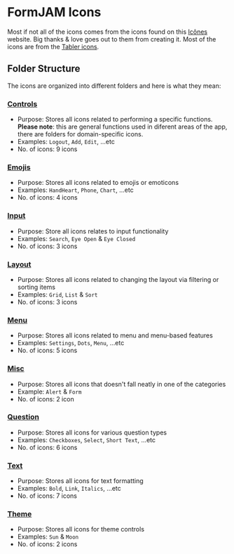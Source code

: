 # FormJAM Icons

Most if not all of the icons comes from the icons found on this [Icônes](https://icones.js.org/) website. Big thanks & love goes out to them from creating it. Most of the icons are from the [Tabler icons](https://icones.js.org/collection/tabler).

## Folder Structure

The icons are organized into different folders and here is what they mean:

### [Controls](./controls/)

- Purpose: Stores all icons related to performing a specific functions. **Please note**: this are general functions used in diferent areas of the app, there are folders for domain-specific icons.
- Examples: `Logout`, `Add`, `Edit`, ...etc
- No. of icons: 9 icons

### [Emojis](./emojis/)

- Purpose: Stores all icons related to emojis or emoticons
- Examples: `HandHeart`, `Phone`, `Chart`, ...etc
- No. of icons: 4 icons

### [Input](./input/)

- Purpose: Store all icons relates to input functionality
- Examples: `Search`, `Eye Open` & `Eye Closed`
- No. of icons: 3 icons

### [Layout](./layout/)

- Purpose: Stores all icons related to changing the layout via filtering or sorting items
- Examples: `Grid`, `List` & `Sort`
- No. of icons: 3 icons

### [Menu](./menu/)

- Purpose: Stores all icons related to menu and menu-based features
- Examples: `Settings`, `Dots`, `Menu`, ...etc
- No. of icons: 5 icons

### [Misc](./misc/)

- Purpose: Stores all icons that doesn't fall neatly in one of the categories
- Example: `Alert` & `Form`
- No. of icons: 2 icon

### [Question](./question/)

- Purpose: Stores all icons for various question types
- Examples: `Checkboxes`, `Select`, `Short Text`, ...etc
- No. of icons: 6 icons

### [Text](./text/)

- Purpose: Stores all icons for text formatting
- Examples: `Bold`, `Link`, `Italics`, ...etc
- No. of icons: 7 icons

### [Theme](./theme/)

- Purpose: Stores all icons for theme controls
- Examples: `Sun` & `Moon`
- No. of icons: 2 icons
